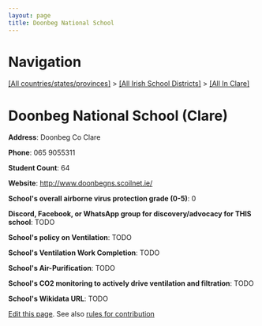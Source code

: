 ```yaml
---
layout: page
title: Doonbeg National School
---
```

# Navigation

[[All countries/states/provinces]](../../..) > [[All Irish School Districts]](../..) > [[All In Clare]](..)

# Doonbeg National School (Clare)

**Address**: Doonbeg Co Clare

**Phone**: 065 9055311

**Student Count**: 64

**Website**: <http://www.doonbegns.scoilnet.ie/>

**School's overall airborne virus protection grade (0-5)**: 0

**Discord, Facebook, or WhatsApp group for discovery/advocacy for THIS school**: TODO

**School's policy on Ventilation**: TODO

**School's Ventilation Work Completion**: TODO

**School's Air-Purification**: TODO

**School's CO2 monitoring to actively drive ventilation and filtration**: TODO

**School's Wikidata URL**: TODO


[Edit this page](https://github.com/ventilate-schools/Ireland/edit/main/./Clare/Doonbeg_National_School.md). See also [rules for contribution](../../../contribution-rules/)